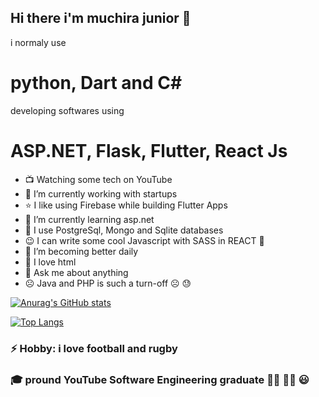 ## Hi there i'm muchira junior 👋

i normaly use 
# python, Dart and C#

developing softwares using
# ASP.NET, Flask, Flutter, React Js


- :tv: Watching some tech on YouTube
- 🔭 I’m currently working with startups
- :star: I like using Firebase while building Flutter Apps
- 🌱 I’m currently learning asp.net 
- :tada: I use PostgreSql, Mongo and Sqlite databases
- :wink: I can write some cool Javascript with SASS in REACT :zany_face:
- 👯 I’m  becoming better daily
- :gift_heart: I love html
- 💬 Ask me about anything
- :frowning_face: Java and PHP is such a turn-off :frowning_face: :sweat:

[![Anurag's GitHub stats](https://github-readme-stats.vercel.app/api?username=muchirajunior)](https://github.com/anuraghazra/github-readme-stats)

[![Top Langs](https://github-readme-stats.vercel.app/api/top-langs/?username=muchirajunior)](https://github.com/anuraghazra/github-readme-stats)


### ⚡ Hobby: i love football and rugby

### :mortar_board: pround YouTube Software Engineering graduate :student: :man_factory_worker: :smiley:
